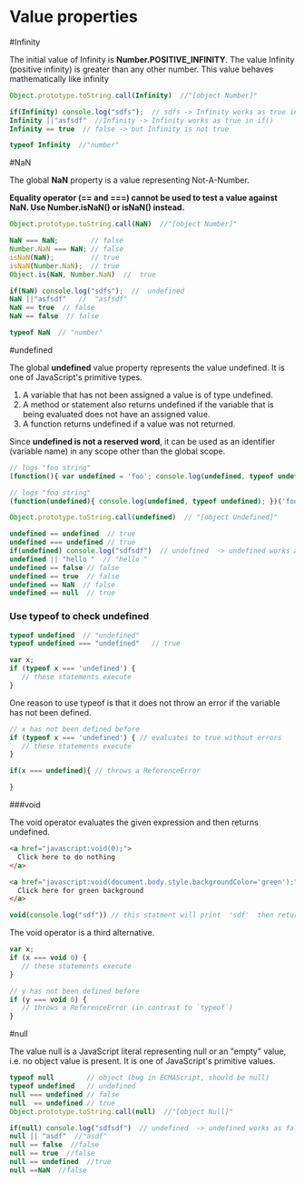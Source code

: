 Value properties
================

#Infinity

The initial value of Infinity is **Number.POSITIVE_INFINITY**. The value Infinity (positive infinity) is greater than any other number. This value behaves mathematically like infinity

```js
Object.prototype.toString.call(Infinity)  //"[object Number]"

if(Infinity) console.log("sdfs");  // sdfs -> Infinity works as true in if()
Infinity ||"asfsdf"  //Infinity -> Infinity works as true in if()
Infinity == true  // false -> but Infinity is not true

typeof Infinity  //"number"
```

#NaN

The global **NaN** property is a value representing Not-A-Number.

**Equality operator (== and ===) cannot be used to test a value against NaN. Use Number.isNaN() or isNaN() instead.**

```js
Object.prototype.toString.call(NaN)  //"[object Number]"

NaN === NaN;        // false
Number.NaN === NaN; // false
isNaN(NaN);         // true
isNaN(Number.NaN);  // true
Object.is(NaN, Number.NaN)  //  true

if(NaN) console.log("sdfs");  //  undefined
NaN ||"asfsdf"   //  "asfsdf"
NaN == true  // false
NaN == false  // false

typeof NaN  // "number"
```

#undefined

The global **undefined** value property represents the value undefined. It is one of JavaScript's primitive types.


1. A variable that has not been assigned a value is of type undefined. 
2. A method or statement also returns undefined if the variable that is being evaluated does not have an assigned value. 
3. A function returns undefined if a value was not returned.

Since **undefined is not a reserved word**, it can be used as an identifier (variable name) in any scope other than the global scope.

```js
// logs "foo string"
(function(){ var undefined = 'foo'; console.log(undefined, typeof undefined); })();

// logs "foo string"
(function(undefined){ console.log(undefined, typeof undefined); })('foo');
```


```js
Object.prototype.toString.call(undefined)  // "[object Undefined]"

undefined == undefined  // true
undefined === undefined // true
if(undefined) console.log("sdfsdf")  // undefined  -> undefined works as false in if()
undefined || "hello "  // "hello "
undefined == false // false
undefined == true  // false
undefined == NaN  // false
undefined == null  // true
```

### Use typeof to check undefined

```js
typeof undefined  // "undefined"
typeof undefined === "undefined"   // true

var x;
if (typeof x === 'undefined') {
   // these statements execute
}
```

One reason to use typeof is that it does not throw an error if the variable has not been defined.

```js
// x has not been defined before
if (typeof x === 'undefined') { // evaluates to true without errors
   // these statements execute
}

if(x === undefined){ // throws a ReferenceError

}
```

###void

The void operator evaluates the given expression and then returns undefined.

```html
<a href="javascript:void(0);">
  Click here to do nothing
</a>

<a href="javascript:void(document.body.style.backgroundColor='green');">
  Click here for green background
</a>
```

```js
void(console.log("sdf")) // this statment will print  'sdf'  then return  a undefined
```


The void operator is a third alternative.
```js
var x;
if (x === void 0) {
   // these statements execute
}

// y has not been defined before
if (y === void 0) {
   // throws a ReferenceError (in contrast to `typeof`)
}
```


#null

The value null is a JavaScript literal representing null or an "empty" value, i.e. no object value is present. It is one of JavaScript's primitive values.

```js
typeof null        // object (bug in ECMAScript, should be null)
typeof undefined   // undefined
null === undefined // false
null  == undefined // true
Object.prototype.toString.call(null)  //"[object Null]"

if(null) console.log("sdfsdf")  // undefined  -> undefined works as false in if()
null || "asdf"  //"asdf"
null == false  //false
null == true  //false
null == undefined  //true
null ==NaN  //false
```

